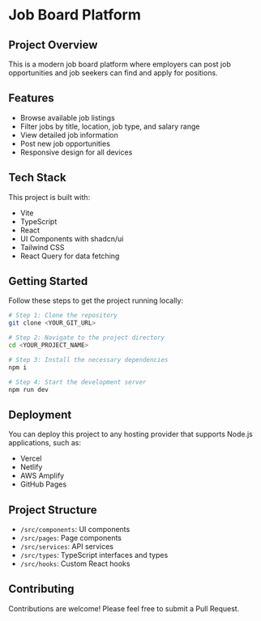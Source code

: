 
# Job Board Platform

## Project Overview

This is a modern job board platform where employers can post job opportunities and job seekers can find and apply for positions.

## Features

- Browse available job listings
- Filter jobs by title, location, job type, and salary range
- View detailed job information
- Post new job opportunities
- Responsive design for all devices

## Tech Stack

This project is built with:

- Vite
- TypeScript
- React
- UI Components with shadcn/ui
- Tailwind CSS
- React Query for data fetching

## Getting Started

Follow these steps to get the project running locally:

```sh
# Step 1: Clone the repository
git clone <YOUR_GIT_URL>

# Step 2: Navigate to the project directory
cd <YOUR_PROJECT_NAME>

# Step 3: Install the necessary dependencies
npm i

# Step 4: Start the development server
npm run dev
```

## Deployment

You can deploy this project to any hosting provider that supports Node.js applications, such as:

- Vercel
- Netlify
- AWS Amplify
- GitHub Pages

## Project Structure

- `/src/components`: UI components
- `/src/pages`: Page components
- `/src/services`: API services
- `/src/types`: TypeScript interfaces and types
- `/src/hooks`: Custom React hooks

## Contributing

Contributions are welcome! Please feel free to submit a Pull Request.
